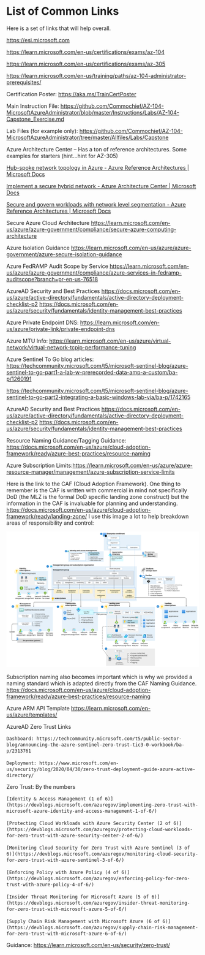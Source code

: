 # List of Common Links

Here is a set of links  that will help overall.

https://esi.microsoft.com

https://learn.microsoft.com/en-us/certifications/exams/az-104

https://learn.microsoft.com/en-us/certifications/exams/az-305

https://learn.microsoft.com/en-us/training/paths/az-104-administrator-prerequisites/

Certification Poster: https://aka.ms/TrainCertPoster

Main Instruction File: https://github.com/Commochief/AZ-104-MicrosoftAzureAdministrator/blob/master/Instructions/Labs/AZ-104-Capstone_Exercise.md
 
Lab Files (for example only): https://github.com/Commochief/AZ-104-MicrosoftAzureAdministrator/tree/master/Allfiles/Labs/Capstone

Azure Architecture Center – Has a ton of reference architectures. Some examples for starters (hint…hint for AZ-305)

[Hub-spoke network topology in Azure - Azure Reference Architectures | Microsoft Docs](https://learn.microsoft.com/en-us/azure/architecture/reference-architectures/hybrid-networking/hub-spoke?tabs=cli)

[Implement a secure hybrid network - Azure Architecture Center | Microsoft Docs](https://learn.microsoft.com/en-us/azure/architecture/reference-architectures/dmz/secure-vnet-dmz?tabs=portal)

[Secure and govern workloads with network level segmentation - Azure Reference Architectures | Microsoft Docs](https://learn.microsoft.com/en-us/azure/architecture/reference-architectures/hybrid-networking/network-level-segmentation)

Secure Azure Cloud Architecture
https://learn.microsoft.com/en-us/azure/azure-government/compliance/secure-azure-computing-architecture

Azure Isolation Guidance
https://learn.microsoft.com/en-us/azure/azure-government/azure-secure-isolation-guidance

Azure FedRAMP Audit Scope by Service
https://learn.microsoft.com/en-us/azure/azure-government/compliance/azure-services-in-fedramp-auditscope?branch=pr-en-us-76518

AzureAD Security and Best Practices
https://docs.microsoft.com/en-us/azure/active-directory/fundamentals/active-directory-deployment-checklist-p2
https://docs.microsoft.com/en-us/azure/security/fundamentals/identity-management-best-practices

Azure Private Endpoint DNS:
https://learn.microsoft.com/en-us/azure/private-link/private-endpoint-dns

Azure MTU Info:
https://learn.microsoft.com/en-us/azure/virtual-network/virtual-network-tcpip-performance-tuning

Azure Sentinel To Go blog articles:
https://techcommunity.microsoft.com/t5/microsoft-sentinel-blog/azure-sentinel-to-go-part1-a-lab-w-prerecorded-data-amp-a-custom/ba-p/1260191

https://techcommunity.microsoft.com/t5/microsoft-sentinel-blog/azure-sentinel-to-go-part2-integrating-a-basic-windows-lab-via/ba-p/1742165

AzureAD Security and Best Practices
https://docs.microsoft.com/en-us/azure/active-directory/fundamentals/active-directory-deployment-checklist-p2
https://docs.microsoft.com/en-us/azure/security/fundamentals/identity-management-best-practices

Resource Naming Guidance/Tagging Guidance: 
https://docs.microsoft.com/en-us/azure/cloud-adoption-framework/ready/azure-best-practices/resource-naming

Azure Subscription Limits:https://learn.microsoft.com/en-us/azure/azure-resource-manager/management/azure-subscription-service-limits

Here is the link to the CAF (Cloud Adoption Framework). One thing to remember is the CAF is written with commercial in mind not specifically DoD (the MLZ is the formal DoD specific landing zone construct) but the information in the CAF is invaluable for planning and understanding.
https://docs.microsoft.com/en-us/azure/cloud-adoption-framework/ready/landing-zone/
I use this image a lot to help breakdown areas of responsibility and control:

![image](../media/ns-arch-cust-expanded.svg)

Subscription naming also becomes important which is why we provided a naming standard which is adapted directly from the CAF Naming Guidance.
https://docs.microsoft.com/en-us/azure/cloud-adoption-framework/ready/azure-best-practices/resource-naming

Azure ARM API Template
https://learn.microsoft.com/en-us/azure/templates/

AzureAD Zero Trust Links

    Dashboard: https://techcommunity.microsoft.com/t5/public-sector-blog/announcing-the-azure-sentinel-zero-trust-tic3-0-workbook/ba-p/2313761

    Deployment: https://www.microsoft.com/en-us/security/blog/2020/04/30/zero-trust-deployment-guide-azure-active-directory/

Zero Trust: By the numbers

    [Identity & Access Management (1 of 6)](https://devblogs.microsoft.com/azuregov/implementing-zero-trust-with-microsoft-azure-identity-and-access-management-1-of-6/)

    [Protecting Cloud Workloads with Azure Security Center (2 of 6)](https://devblogs.microsoft.com/azuregov/protecting-cloud-workloads-for-zero-trust-with-azure-security-center-2-of-6/)

    [Monitoring Cloud Security for Zero Trust with Azure Sentinel (3 of 6)](https://devblogs.microsoft.com/azuregov/monitoring-cloud-security-for-zero-trust-with-azure-sentinel-3-of-6/)

    [Enforcing Policy with Azure Policy (4 of 6)](https://devblogs.microsoft.com/azuregov/enforcing-policy-for-zero-trust-with-azure-policy-4-of-6/)

    [Insider Threat Monitoring for Microsoft Azure (5 of 6)](https://devblogs.microsoft.com/azuregov/insider-threat-monitoring-for-zero-trust-with-microsoft-azure-5-of-6/)

    [Supply Chain Risk Management with Microsoft Azure (6 of 6)](https://devblogs.microsoft.com/azuregov/supply-chain-risk-management-for-zero-trust-with-microsoft-azure-6-of-6/)

Guidance: https://learn.microsoft.com/en-us/security/zero-trust/
